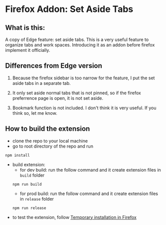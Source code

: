Firefox Addon: Set Aside Tabs
=====

What is this:
---

A copy of Edge feature: set aside tabs. This is a very useful feature to organize tabs and work spaces. Introducing it as an addon before firefox implement it officially.

Differences from Edge version
----

1. Because the firefox sidebar is too narrow for the feature, I put the set aside tabs in a separate tab.

2. It only set aside normal tabs that is not pinned, so if the firefox preferrence page is open, it is not set aside.

3. Bookmark function is not included. I don't think it is very useful. If you think so, let me know.

How to build the extension
----
- clone the repo to your local machine
- go to root directory of the repo and run
```
npm install
```
- build extension:
  - for dev build: run the follow command and it create extension files in `build` folder
  ```
  npm run build
  ```
  - for prod build: run the follow command and it create extension files in `release` folder
  ```
  npm run release
  ```
- to test the extension, follow [Temporary installation in Firefox](https://extensionworkshop.com/documentation/develop/temporary-installation-in-firefox/)
